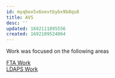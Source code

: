 ```yaml
---
id: myqbox5x6oevtbybx9b8qu8
title: AVS
desc: ''
updated: 1692111895556
created: 1692109524064
---
```


Work was focused on the following areas

[FTA Work](FY23.AVS.FTA-Work)  
[LDAPS Work](FY23.AVS.LDAPS-Work)
